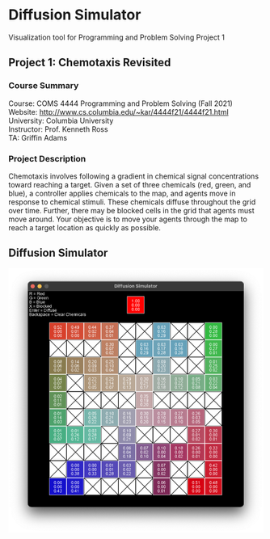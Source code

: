 # Diffusion Simulator

Visualization tool for Programming and Problem Solving Project 1

## Project 1: Chemotaxis Revisited

### Course Summary

Course: COMS 4444 Programming and Problem Solving (Fall 2021)  
Website: http://www.cs.columbia.edu/~kar/4444f21/4444f21.html  
University: Columbia University  
Instructor: Prof. Kenneth Ross  
TA: Griffin Adams

### Project Description

Chemotaxis involves following a gradient in chemical signal concentrations toward reaching a target. Given a set of three chemicals (red, green, and blue), a controller applies chemicals to the map, and agents move in response to chemical stimuli. These chemicals diffuse throughout the grid over time. Further, there may be blocked cells in the grid that agents must move around. Your objective is to move your agents through the map to reach a target location as quickly as possible.

## Diffusion Simulator

<p align="center">
  <img src="media/simulator.png" width="600em"/>
</p>